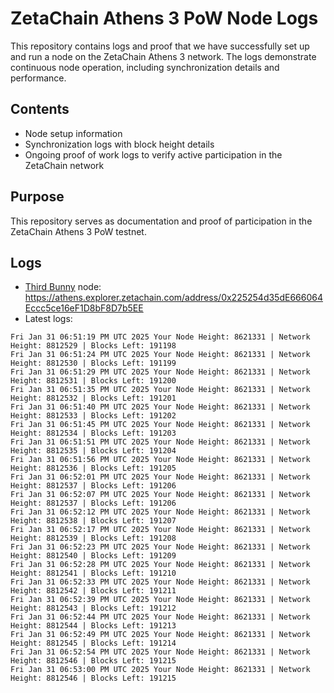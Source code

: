 # ZetaChain Athens 3 PoW Node Logs
This repository contains logs and proof that we have successfully set up and run a node on the ZetaChain Athens 3 network. The logs demonstrate continuous node operation, including synchronization details and performance.

## Contents
- Node setup information
- Synchronization logs with block height details
- Ongoing proof of work logs to verify active participation in the ZetaChain network

## Purpose
This repository serves as documentation and proof of participation in the ZetaChain Athens 3 PoW testnet.

## Logs

- [Third Bunny](https://thirdbunny.xyz/) node: https://athens.explorer.zetachain.com/address/0x225254d35dE666064Eccc5ce16eF1D8bF8D7b5EE
- Latest logs:
```
Fri Jan 31 06:51:19 PM UTC 2025 Your Node Height: 8621331 | Network Height: 8812529 | Blocks Left: 191198
Fri Jan 31 06:51:24 PM UTC 2025 Your Node Height: 8621331 | Network Height: 8812530 | Blocks Left: 191199
Fri Jan 31 06:51:29 PM UTC 2025 Your Node Height: 8621331 | Network Height: 8812531 | Blocks Left: 191200
Fri Jan 31 06:51:35 PM UTC 2025 Your Node Height: 8621331 | Network Height: 8812532 | Blocks Left: 191201
Fri Jan 31 06:51:40 PM UTC 2025 Your Node Height: 8621331 | Network Height: 8812533 | Blocks Left: 191202
Fri Jan 31 06:51:45 PM UTC 2025 Your Node Height: 8621331 | Network Height: 8812534 | Blocks Left: 191203
Fri Jan 31 06:51:51 PM UTC 2025 Your Node Height: 8621331 | Network Height: 8812535 | Blocks Left: 191204
Fri Jan 31 06:51:56 PM UTC 2025 Your Node Height: 8621331 | Network Height: 8812536 | Blocks Left: 191205
Fri Jan 31 06:52:01 PM UTC 2025 Your Node Height: 8621331 | Network Height: 8812537 | Blocks Left: 191206
Fri Jan 31 06:52:07 PM UTC 2025 Your Node Height: 8621331 | Network Height: 8812537 | Blocks Left: 191206
Fri Jan 31 06:52:12 PM UTC 2025 Your Node Height: 8621331 | Network Height: 8812538 | Blocks Left: 191207
Fri Jan 31 06:52:17 PM UTC 2025 Your Node Height: 8621331 | Network Height: 8812539 | Blocks Left: 191208
Fri Jan 31 06:52:23 PM UTC 2025 Your Node Height: 8621331 | Network Height: 8812540 | Blocks Left: 191209
Fri Jan 31 06:52:28 PM UTC 2025 Your Node Height: 8621331 | Network Height: 8812541 | Blocks Left: 191210
Fri Jan 31 06:52:33 PM UTC 2025 Your Node Height: 8621331 | Network Height: 8812542 | Blocks Left: 191211
Fri Jan 31 06:52:39 PM UTC 2025 Your Node Height: 8621331 | Network Height: 8812543 | Blocks Left: 191212
Fri Jan 31 06:52:44 PM UTC 2025 Your Node Height: 8621331 | Network Height: 8812544 | Blocks Left: 191213
Fri Jan 31 06:52:49 PM UTC 2025 Your Node Height: 8621331 | Network Height: 8812545 | Blocks Left: 191214
Fri Jan 31 06:52:54 PM UTC 2025 Your Node Height: 8621331 | Network Height: 8812546 | Blocks Left: 191215
Fri Jan 31 06:53:00 PM UTC 2025 Your Node Height: 8621331 | Network Height: 8812546 | Blocks Left: 191215
```
